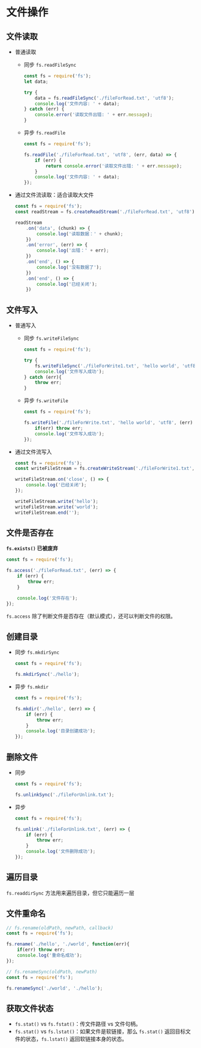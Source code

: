 # 文件操作

## 文件读取

+   普通读取

    +   同步 `fs.readFileSync`

        ```js
        const fs = require('fs');
        let data;

        try {
            data = fs.readFileSync('./fileForRead.txt', 'utf8');
            console.log('文件内容: ' + data);
        } catch (err) {
            console.error('读取文件出错: ' + err.message);
        }
        ```

    +   异步 `fs.readFile`

        ```js
        const fs = require('fs');

        fs.readFile('./fileForRead.txt', 'utf8', (err, data) => {
            if (err) {
                return console.error('读取文件出错: ' + err.message);
            }
            console.log('文件内容: ' + data);
        });
        ```

+   通过文件流读取：适合读取大文件

    ```js
    const fs = require('fs');
    const readStream = fs.createReadStream('./fileForRead.txt', 'utf8');

    readStream
        .on('data', (chunk) => {
            console.log('读取数据：' + chunk);
        })
        .on('error', (err) => {
            console.log('出错：' + err);
        })
        .on('end', () => {
            console.log('没有数据了');
        })
        .on('end', () => {
            console.log('已经关闭');
        })
    ```

## 文件写入

+   普通写入

    +   同步 `fs.writeFileSync`

        ```js
        const fs = require('fs');

        try {
            fs.writeFileSync('./fileForWrite1.txt', 'hello world', 'utf8');
            console.log('文件写入成功');
        } catch (err){
            throw err;
        }
        ```

    +   异步 `fs.writeFile`

        ```js
        const fs = require('fs');

        fs.writeFile('./fileForWrite.txt', 'hello world', 'utf8', (err) => {
            if(err) throw err;
            console.log('文件写入成功');
        });
        ```
    
+   通过文件流写入

    ```js
    const fs = require('fs');
    const writeFileStream = fs.createWriteStream('./fileForWrite1.txt', 'utf8');

    writeFileStream.on('close', () => {
        console.log('已经关闭');
    });

    writeFileStream.write('hello');
    writeFileStream.write('world');
    writeFileStream.end('');
    ```

## 文件是否存在

**`fs.exists()` 已被废弃**

```js
const fs = require('fs');

fs.access('./fileForRead.txt', (err) => {
    if (err) {
        throw err;
    }

    console.log('文件存在');
});
```

`fs.access` 除了判断文件是否存在（默认模式），还可以判断文件的权限。

## 创建目录

+   同步 `fs.mkdirSync`

    ```js
    const fs = require('fs');

    fs.mkdirSync('./hello');
    ```

+   异步 `fs.mkdir`

    ```js
    const fs = require('fs');

    fs.mkdir('./hello', (err) => {
        if (err) {
            throw err;
        }
        console.log('目录创建成功');
    });
    ```

## 删除文件

+   同步

    ```js
    const fs = require('fs');

    fs.unlinkSync('./fileForUnlink.txt');
    ```

+   异步

    ```js
    const fs = require('fs');

    fs.unlink('./fileForUnlink.txt', (err) => {
        if (err) {
            throw err;
        }
        console.log('文件删除成功');
    });
    ```

## 遍历目录

`fs.readdirSync` 方法用来遍历目录，但它只能遍历一层

## 文件重命名

```js
// fs.rename(oldPath, newPath, callback)
const fs = require('fs');

fs.rename('./hello', './world', function(err){
    if(err) throw err;
    console.log('重命名成功');
});
```

```js
// fs.renameSync(oldPath, newPath)
const fs = require('fs');

fs.renameSync('./world', './hello');
```

## 获取文件状态

+   `fs.stat()` vs `fs.fstat()`：传文件路径 vs 文件句柄。
+   `fs.stat()` vs `fs.lstat()`：如果文件是软链接，那么 `fs.stat()` 返回目标文件的状态，`fs.lstat()` 返回软链接本身的状态。


